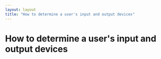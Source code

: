 ```yaml
---
layout: layout
title: "How to determine a user's input and output devices"
---
```


# How to determine a user's input and output devices




